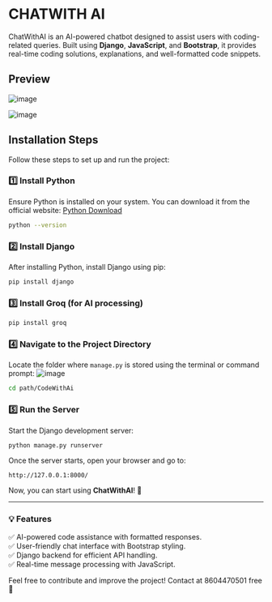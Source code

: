 # CHATWITH AI

ChatWithAI is an AI-powered chatbot designed to assist users with coding-related queries. Built using **Django**, **JavaScript**, and **Bootstrap**, it provides real-time coding solutions, explanations, and well-formatted code snippets.

## Preview

![image](https://github.com/user-attachments/assets/ab017138-7318-431f-92b2-4397e91b3b67)

![image](https://github.com/user-attachments/assets/9a4f4941-d742-41ba-9a25-04379cae4202)


## Installation Steps

Follow these steps to set up and run the project:

### 1️⃣ Install Python
Ensure Python is installed on your system. You can download it from the official website:
[Python Download](https://www.python.org/downloads/)

```sh
python --version
```

### 2️⃣ Install Django

After installing Python, install Django using pip:

```sh
pip install django
```

### 3️⃣ Install Groq (for AI processing)

```sh
pip install groq
```

### 4️⃣ Navigate to the Project Directory
Locate the folder where `manage.py` is stored using the terminal or command prompt:
![image](https://github.com/user-attachments/assets/e222ac3e-8707-4505-bce3-73ca828d567d)

```sh
cd path/CodeWithAi
```

### 5️⃣ Run the Server
Start the Django development server:

```sh
python manage.py runserver
```

Once the server starts, open your browser and go to:

```
http://127.0.0.1:8000/
```

Now, you can start using **ChatWithAI**! 🚀

---
### 💡 Features
✅ AI-powered code assistance with formatted responses.  
✅ User-friendly chat interface with Bootstrap styling.  
✅ Django backend for efficient API handling.  
✅ Real-time message processing with JavaScript.  

Feel free to contribute and improve the project!  Contact at 8604470501 free 🤖
